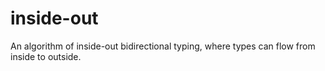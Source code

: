# inside-out

An algorithm of inside-out bidirectional typing, where types can flow from inside to outside.
